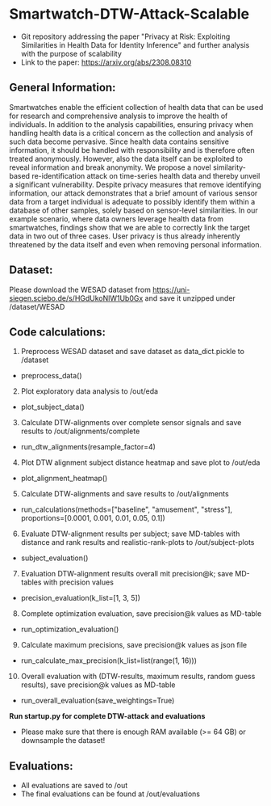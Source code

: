 # Smartwatch-DTW-Attack-Scalable
* Git repository addressing the paper "Privacy at Risk: Exploiting Similarities in Health Data for Identity Inference" and further analysis with the purpose of scalability
* Link to the paper: https://arxiv.org/abs/2308.08310

## General Information:
Smartwatches enable the efficient collection of health data that can be used for research and comprehensive analysis to improve the health of individuals. In addition to the analysis capabilities, ensuring privacy when handling health data is a critical concern as the collection and analysis of such data become pervasive. Since health data contains sensitive information, it should be handled with responsibility and is therefore often treated anonymously. However, also the data itself can be exploited to reveal information and break anonymity. We propose a novel similarity-based re-identification attack on time-series health data and thereby unveil a significant vulnerability. Despite privacy measures that remove identifying information, our attack demonstrates that a brief amount of various sensor data from a target individual is adequate to possibly identify them within a database of other samples, solely based on sensor-level similarities. In our example scenario, where data owners leverage health data from smartwatches, findings show that we are able to correctly link the target data in two out of three cases. User privacy is thus already inherently threatened by the data itself and even when removing personal information. 

## Dataset:
Please download the WESAD dataset from https://uni-siegen.sciebo.de/s/HGdUkoNlW1Ub0Gx and save it unzipped under /dataset/WESAD

## Code calculations:
1. Preprocess WESAD dataset and save dataset as data_dict.pickle to /dataset
* preprocess_data()

2. Plot exploratory data analysis to /out/eda
* plot_subject_data()

3. Calculate DTW-alignments over complete sensor signals and save results to /out/alignments/complete
* run_dtw_alignments(resample_factor=4)

4. Plot DTW alignment subject distance heatmap and save plot to /out/eda
* plot_alignment_heatmap()

5. Calculate DTW-alignments and save results to /out/alignments
* run_calculations(methods=["baseline", "amusement", "stress"], proportions=[0.0001, 0.001, 0.01, 0.05, 0.1])

6. Evaluate DTW-alignment results per subject; save MD-tables with distance and rank results and realistic-rank-plots to /out/subject-plots
* subject_evaluation()

7. Evaluation DTW-alignment results overall mit precision@k; save MD-tables with precision values
* precision_evaluation(k_list=[1, 3, 5])

8. Complete optimization evaluation, save precision@k values as MD-table
* run_optimization_evaluation()

9. Calculate maximum precisions, save precision@k values as json file
* run_calculate_max_precision(k_list=list(range(1, 16)))

10. Overall evaluation with (DTW-results, maximum results, random guess results), save precision@k values as MD-table
* run_overall_evaluation(save_weightings=True)

**Run startup.py for complete DTW-attack and evaluations**
* Please make sure that there is enough RAM available (>= 64 GB) or downsample the dataset!

## Evaluations:
* All evaluations are saved to /out
* The final evaluations can be found at /out/evaluations
